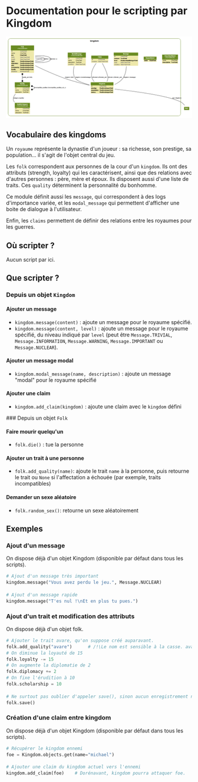 Documentation pour le scripting par Kingdom
=======================
![Kingdom models](https://github.com/Neamar/kingdoms/blob/master/kingdom/models.png?raw=true)

Vocabulaire des kingdoms
-----------------------
Un `royaume` représente la dynastie d'un joueur : sa richesse, son prestige, sa population... il s'agit de l'objet central du jeu.

Les `folk` correspondent aux personnes de la cour d'un `kingdom`. Ils ont des attributs (strength, loyalty) qui les caractérisent, ainsi que des relations avec d'autres personnes : père, mère et époux.
Ils disposent aussi d'une liste de traits. Ces `quality` déterminent la personnalité du bonhomme.

Ce module définit aussi les `message`, qui correspondent à des logs d'importance variée, et les `modal_message` qui permettent d'afficher une boite de dialogue à l'utilisateur.

Enfin, les `claims` permettent de définir des relations entre les royaumes pour les guerres.

Où scripter ?
-------------
Aucun script par ici.


Que scripter ?
---------------

### Depuis un objet `Kingdom`
#### Ajouter un message

* `kingdom.message(content)` : ajoute un message pour le royaume spécifié.
* `kingdom.message(content, level)` : ajoute un message pour le royaume spécifié, du niveau indiqué par `level` (peut être `Message.TRIVIAL`, `Message.INFORMATION`, `Message.WARNING`, `Message.IMPORTANT` ou `Message.NUCLEAR`).


#### Ajouter un message modal
* `kingdom.modal_message(name, description)` : ajoute un message "modal" pour le royaume spécifié

#### Ajouter une claim
* `kingdom.add_claim(kingdom)` : ajoute une claim avec le `kingdom` défini


### Depuis un objet `Folk`
#### Faire mourir quelqu'un
* `folk.die()` : tue la personne

#### Ajouter un trait à une personne
* `folk.add_quality(name)`: ajoute le trait `name` à la personne, puis retourne le trait ou `None` si l'affectation a échouée (par exemple, traits incompatibles)

#### Demander un sexe aléatoire
* `folk.random_sex()`: retourne un sexe aléatoirement

Exemples
-------------
### Ajout d'un message
On dispose déjà d'un objet Kingdom (disponible par défaut dans tous les scripts).

```python
# Ajout d'un message très important
kingdom.message("Vous avez perdu le jeu.", Message.NUCLEAR)

# Ajout d'un message rapide
kingdom.message("T'es nul !\nEt en plus tu pues.")
```

### Ajout d'un trait et modification des attributs
On dispose déjà d'un objet folk.

```python
# Ajouter le trait avare, qu'on suppose créé auparavant.
folk.add_quality("avare")      # /!\Le nom est sensible à la casse. avare =/= Avare.
# On diminue la loyauté de 15
folk.loyalty -= 15 
# On augmente la diplomatie de 2
folk.diplomacy += 2 
# On fixe l'érudition à 10
folk.scholarship = 10

# Ne surtout pas oublier d'appeler save(), sinon aucun enregistrement n'est effectué. 
folk.save()
```

### Création d'une claim entre kingdom
On dispose déjà d'un objet Kingdom (disponible par défaut dans tous les scripts).

```python
# Récupérer le kingdom ennemi
foe = Kingdom.objects.get(name="michael")

# Ajouter une claim du kingdom actuel vers l'ennemi
kingdom.add_claim(foe)    # Dorénavant, kingdom pourra attaquer foe.
```
